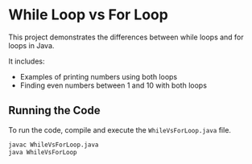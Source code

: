 # While Loop vs For Loop

This project demonstrates the differences between while loops and for loops in Java.

It includes:
- Examples of printing numbers using both loops
- Finding even numbers between 1 and 10 with both loops

## Running the Code

To run the code, compile and execute the `WhileVsForLoop.java` file.

```bash
javac WhileVsForLoop.java
java WhileVsForLoop
